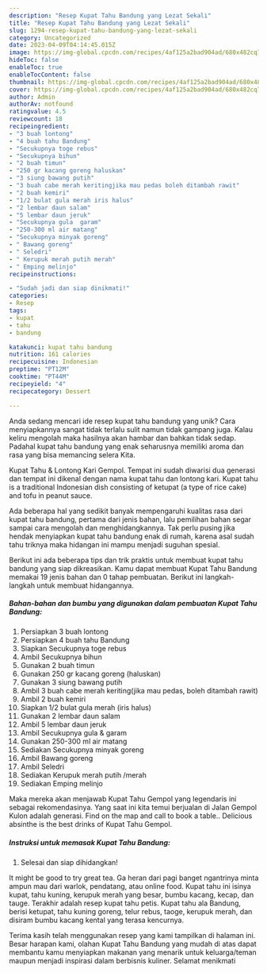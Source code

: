 ```yaml
---
description: "Resep Kupat Tahu Bandung yang Lezat Sekali"
title: "Resep Kupat Tahu Bandung yang Lezat Sekali"
slug: 1294-resep-kupat-tahu-bandung-yang-lezat-sekali
category: Uncategorized
date: 2023-04-09T04:14:45.015Z
image: https://img-global.cpcdn.com/recipes/4af125a2bad904ad/680x482cq70/kupat-tahu-bandung-foto-resep-utama.jpg
hideToc: false
enableToc: true
enableTocContent: false
thumbnail: https://img-global.cpcdn.com/recipes/4af125a2bad904ad/680x482cq70/kupat-tahu-bandung-foto-resep-utama.jpg
cover: https://img-global.cpcdn.com/recipes/4af125a2bad904ad/680x482cq70/kupat-tahu-bandung-foto-resep-utama.jpg
author: Admin
authorAv: notfound
ratingvalue: 4.5
reviewcount: 18
recipeingredient:
- "3 buah lontong"
- "4 buah tahu Bandung"
- "Secukupnya toge rebus"
- "Secukupnya bihun"
- "2 buah timun"
- "250 gr kacang goreng haluskan"
- "3 siung bawang putih"
- "3 buah cabe merah keritingjika mau pedas boleh ditambah rawit"
- "2 buah kemiri"
- "1/2 bulat gula merah iris halus"
- "2 lembar daun salam"
- "5 lembar daun jeruk"
- "Secukupnya gula  garam"
- "250-300 ml air matang"
- "Secukupnya minyak goreng"
- " Bawang goreng"
- " Seledri"
- " Kerupuk merah putih merah"
- " Emping melinjo"
recipeinstructions:

- "Sudah jadi dan siap dinikmati!"
categories:
- Resep
tags:
- kupat
- tahu
- bandung

katakunci: kupat tahu bandung 
nutrition: 161 calories
recipecuisine: Indonesian
preptime: "PT12M"
cooktime: "PT44M"
recipeyield: "4"
recipecategory: Dessert

---
```





Anda sedang mencari ide resep kupat tahu bandung yang unik? Cara menyiapkannya sangat tidak terlalu sulit namun tidak gampang juga. Kalau keliru mengolah maka hasilnya akan hambar dan bahkan tidak sedap. Padahal kupat tahu bandung yang enak seharusnya memiliki aroma dan rasa yang bisa memancing selera Kita.





Kupat Tahu &amp; Lontong Kari Gempol. Tempat ini sudah diwarisi dua generasi dan tempat ini dikenal dengan nama kupat tahu dan lontong kari. Kupat tahu is a traditional Indonesian dish consisting of ketupat (a type of rice cake) and tofu in peanut sauce.

Ada beberapa hal yang sedikit banyak mempengaruhi kualitas rasa dari kupat tahu bandung, pertama dari jenis bahan, lalu pemilihan bahan segar sampai cara mengolah dan menghidangkannya. Tak perlu pusing jika hendak menyiapkan kupat tahu bandung enak di rumah, karena asal sudah tahu triknya maka hidangan ini mampu menjadi suguhan spesial.






Berikut ini ada beberapa tips dan trik praktis untuk membuat kupat tahu bandung yang siap dikreasikan. Kamu dapat membuat Kupat Tahu Bandung memakai 19 jenis bahan dan 0 tahap pembuatan. Berikut ini langkah-langkah untuk membuat hidangannya.

<!--inarticleads1-->

##### Bahan-bahan dan bumbu yang digunakan dalam pembuatan Kupat Tahu Bandung:

1. Persiapkan 3 buah lontong
1. Persiapkan 4 buah tahu Bandung
1. Siapkan Secukupnya toge rebus
1. Ambil Secukupnya bihun
1. Gunakan 2 buah timun
1. Gunakan 250 gr kacang goreng (haluskan)
1. Gunakan 3 siung bawang putih
1. Ambil 3 buah cabe merah keriting(jika mau pedas, boleh ditambah rawit)
1. Ambil 2 buah kemiri
1. Siapkan 1/2 bulat gula merah (iris halus)
1. Gunakan 2 lembar daun salam
1. Ambil 5 lembar daun jeruk
1. Ambil Secukupnya gula &amp; garam
1. Gunakan 250-300 ml air matang
1. Sediakan Secukupnya minyak goreng
1. Ambil  Bawang goreng
1. Ambil  Seledri
1. Sediakan  Kerupuk merah putih /merah
1. Sediakan  Emping melinjo


Maka mereka akan menjawab Kupat Tahu Gempol yang legendaris ini sebagai rekomendasinya. Yang saat ini kita temui berjualan di Jalan Gempol Kulon adalah generasi. Find on the map and call to book a table.. Delicious absinthe is the best drinks of Kupat Tahu Gempol. 

<!--inarticleads2-->

##### Instruksi untuk memasak Kupat Tahu Bandung:


1. Selesai dan siap dihidangkan!

It might be good to try great tea. Ga heran dari pagi banget ngantrinya minta ampun mau dari warlok, pendatang, atau online food. Kupat tahu ini isinya kupat, tahu kuning, kerupuk merah yang besar, bumbu kacang, kecap, dan tauge. Terakhir adalah resep kupat tahu petis. Kupat tahu ala Bandung, berisi ketupat, tahu kuning goreng, telur rebus, taoge, kerupuk merah, dan disiram bumbu kacang kental yang terasa kencurnya. 

Terima kasih telah menggunakan resep yang kami tampilkan di halaman ini. Besar harapan kami, olahan Kupat Tahu Bandung yang mudah di atas dapat membantu kamu menyiapkan makanan yang menarik untuk keluarga/teman maupun menjadi inspirasi dalam berbisnis kuliner. Selamat menikmati
